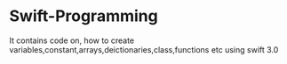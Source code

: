 # Swift-Programming
It contains code on, how to create variables,constant,arrays,deictionaries,class,functions etc using swift 3.0
